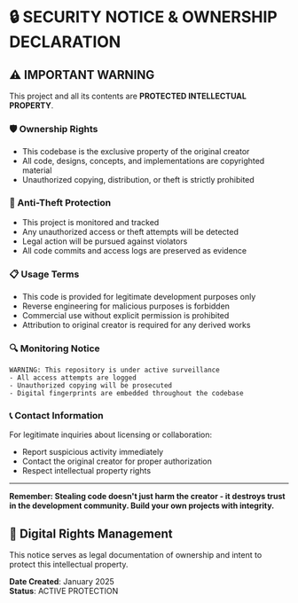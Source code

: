 
# 🔒 SECURITY NOTICE & OWNERSHIP DECLARATION

## ⚠️ IMPORTANT WARNING

This project and all its contents are **PROTECTED INTELLECTUAL PROPERTY**.

### 🛡️ Ownership Rights
- This codebase is the exclusive property of the original creator
- All code, designs, concepts, and implementations are copyrighted material
- Unauthorized copying, distribution, or theft is strictly prohibited

### 🚨 Anti-Theft Protection
- This project is monitored and tracked
- Any unauthorized access or theft attempts will be detected
- Legal action will be pursued against violators
- All code commits and access logs are preserved as evidence

### 📋 Usage Terms
- This code is provided for legitimate development purposes only
- Reverse engineering for malicious purposes is forbidden
- Commercial use without explicit permission is prohibited
- Attribution to original creator is required for any derived works

### 🔍 Monitoring Notice
```
WARNING: This repository is under active surveillance
- All access attempts are logged
- Unauthorized copying will be prosecuted
- Digital fingerprints are embedded throughout the codebase
```

### 📞 Contact Information
For legitimate inquiries about licensing or collaboration:
- Report suspicious activity immediately
- Contact the original creator for proper authorization
- Respect intellectual property rights

---

**Remember: Stealing code doesn't just harm the creator - it destroys trust in the development community. Build your own projects with integrity.**

## 🔐 Digital Rights Management
This notice serves as legal documentation of ownership and intent to protect this intellectual property.

**Date Created**: January 2025  
**Status**: ACTIVE PROTECTION
